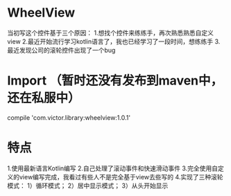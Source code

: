 # WheelView
当初写这个控件基于三个原因：
1.想找个控件来练练手，再次熟悉熟悉自定义view
2.最近开始流行学习kotlin语言了，我也已经学习了一段时间，想练练手
3.最近发现公司的滚轮控件出现了一个bug

# Import （暂时还没有发布到maven中，还在私服中）
compile 'com.victor.library:wheelview:1.0.1'

# 特点
1.使用最新语言Kotlin编写
2.自己处理了滚动事件和快速滑动事件
3.完全使用自定义的view编写完成，我看过有些人不是完全基于view去些写的
4.实现了三种滚轮模式： 1）循环模式； 2）居中显示模式； 3）从头开始显示
